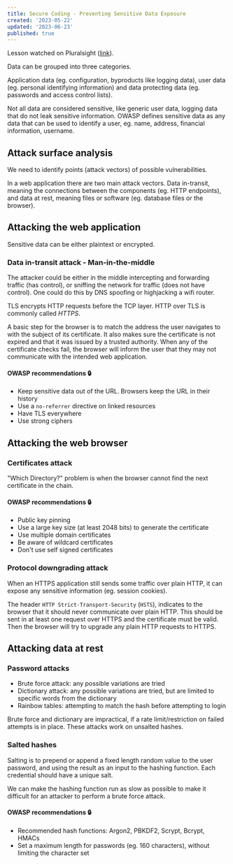 ```yaml
---
title: Secure Coding - Preventing Sensitive Data Exposure
created: '2023-05-22'
updated: '2023-06-23'
published: true
---
```


Lesson watched on Pluralsight ([link](https://app.pluralsight.com/library/courses/secure-coding-preventing-sensitive-data-exposure/table-of-contents)).

Data can be grouped into three categories.

Application data (eg. configuration, byproducts like logging data), user data (eg. personal identifying information) and data protecting data (eg. passwords and access control lists).

Not all data are considered sensitive, like generic user data, logging data that do not leak sensitive information. OWASP defines sensitive data as any data that can be used to identify a user, eg. name, address, financial information, username.

## Attack surface analysis

We need to identify points (attack vectors) of possible vulnerabilities.

In a web application there are two main attack vectors. Data in-transit, meaning the connections between the components (eg. HTTP endpoints), and data at rest, meaning files or software (eg. database files or the browser).

## Attacking the web application

Sensitive data can be either plaintext or encrypted.

### Data in-transit attack - Man-in-the-middle

The attacker could be either in the middle intercepting and forwarding traffic (has control), or sniffing the network for traffic (does not have control). One could do this by DNS spoofing or highjacking a wifi router.

TLS encrypts HTTP requests before the TCP layer. HTTP over TLS is commonly called _HTTPS_.

A basic step for the browser is to match the address the user navigates to with the subject of its certificate. It also makes sure the certificate is not expired and that it was issued by a trusted authority. When any of the certificate checks fail, the browser will inform the user that they may not communicate with the intended web application.

#### OWASP recommendations 🔒

-   Keep sensitive data out of the URL. Browsers keep the URL in their history
-   Use a `no-referrer` directive on linked resources
-   Have TLS everywhere
-   Use strong ciphers

## Attacking the web browser

### Certificates attack

"Which Directory?" problem is when the browser cannot find the next certificate in the chain.

#### OWASP recommendations 🔒

-   Public key pinning
-   Use a large key size (at least 2048 bits) to generate the certificate
-   Use multiple domain certificates
-   Be aware of wildcard certificates
-   Don't use self signed certificates

### Protocol downgrading attack

When an HTTPS application still sends some traffic over plain HTTP, it can expose any sensitive information (eg. session cookies).

The header `HTTP Strict-Transport-Security` (`HSTS`), indicates to the browser that it should never communicate over plain HTTP. This should be sent in at least one request over HTTPS and the certificate must be valid. Then the browser will try to upgrade any plain HTTP requests to HTTPS.

## Attacking data at rest

### Password attacks

-   Brute force attack: any possible variations are tried
-   Dictionary attack: any possible variations are tried, but are limited to specific words from the dictionary
-   Rainbow tables: attempting to match the hash before attempting to login

Brute force and dictionary are impractical, if a rate limit/restriction on failed attempts is in place. These attacks work on unsalted hashes.

### Salted hashes

Salting is to prepend or append a fixed length random value to the user password, and using the result as an input to the hashing function. Each credential should have a unique salt.

We can make the hashing function run as slow as possible to make it difficult for an attacker to perform a brute force attack.

#### OWASP recommendations 🔒

-   Recommended hash functions: Argon2, PBKDF2, Scrypt, Bcrypt, HMACs
-   Set a maximum length for passwords (eg. 160 characters), without limiting the character set
